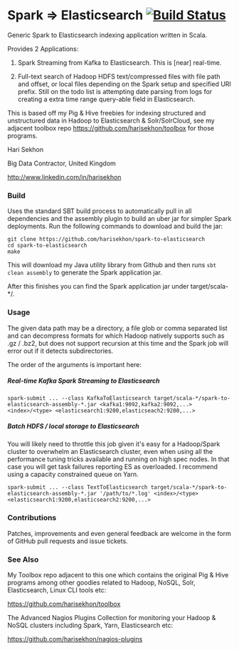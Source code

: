 Spark => Elasticsearch [![Build Status](https://travis-ci.org/harisekhon/spark-to-elasticsearch.svg?branch=master)](https://travis-ci.org/harisekhon/spark-to-elasticsearch)
================================

Generic Spark to Elasticsearch indexing application written in Scala.

Provides 2 Applications:

1. Spark Streaming from Kafka to Elasticsearch. This is [near] real-time.

2. Full-text search of Hadoop HDFS text/compressed files with file path and offset, or local files depending on the Spark setup and specified URI prefix. Still on the todo list is attempting date parsing from logs for creating a extra time range query-able field in Elasticsearch.

This is based off my Pig & Hive freebies for indexing structured and unstructured data in Hadoop to Elasticsearch & Solr/SolrCloud, see my adjacent toolbox repo https://github.com/harisekhon/toolbox for those programs.

Hari Sekhon

Big Data Contractor, United Kingdom

http://www.linkedin.com/in/harisekhon

### Build ###

Uses the standard SBT build process to automatically pull in all dependencies and the assembly plugin to build an uber jar for simpler Spark deployments. Run the following commands to download and build the jar:

```
git clone https://github.com/harisekhon/spark-to-elasticsearch
cd spark-to-elasticsearch
make
```
This will download my Java utility library from Github and then runs ```sbt clean assembly``` to generate the Spark application jar.

After this finishes you can find the Spark application jar under target/scala-*/.

### Usage ###

The given data path may be a directory, a file glob or comma separated list and can decompress formats for which Hadoop natively supports such as .gz / .bz2, but does not support recursion at this time and the Spark job will error out if it detects subdirectories.

The order of the arguments is important here:

##### Real-time Kafka Spark Streaming to Elasticsearch #####

```
spark-submit ... --class KafkaToElasticsearch target/scala-*/spark-to-elasticsearch-assembly-*.jar <kafka1:9092,kafka2:9092,...> <index>/<type> <elasticsearch1:9200,elasticseach2:9200,...>
```

##### Batch HDFS / local storage to Elasticsearch #####

You will likely need to throttle this job given it's easy for a Hadoop/Spark cluster to overwhelm an Elasticsearch cluster, even when using all the performance tuning tricks available and running on high spec nodes. In that case you will get task failures reporting ES as overloaded. I recommend using a capacity constrained queue on Yarn.

```
spark-submit ... --class TextToElasticsearch target/scala-*/spark-to-elasticsearch-assembly-*.jar '/path/to/*.log' <index>/<type> <elasticsearch1:9200,elasticsearch2:9200,...>
```

### Contributions ###

Patches, improvements and even general feedback are welcome in the form of GitHub pull requests and issue tickets.

### See Also ###

My Toolbox repo adjacent to this one which contains the original Pig & Hive programs among other goodies related to Hadoop, NoSQL, Solr, Elasticsearch, Linux CLI tools etc:

https://github.com/harisekhon/toolbox

The Advanced Nagios Plugins Collection for monitoring your Hadoop & NoSQL clusters including Spark, Yarn, Elasticsearch etc:

https://github.com/harisekhon/nagios-plugins
